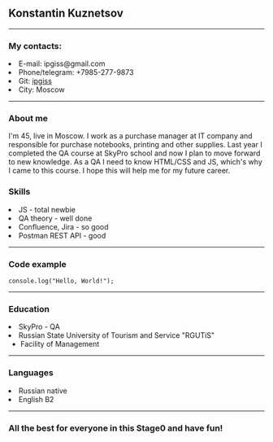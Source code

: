 ## Konstantin Kuznetsov

---

### My contacts:

<li> E-mail: ipgiss@gmail.com </li>
<li> Phone/telegram: +7985-277-9873 </li>
<li> Git: <a href="https://github.com/ipgiss">ipgiss</a> </li>
<li> City: Moscow </li>

---

### About me

I'm 45, live in Moscow. I work as a purchase manager at IT company and responsible for purchase notebooks, printing and other supplies. Last year I completed the QA course at SkyPro school and now I plan to move forward to new knowledge. As a QA I need to know HTML/CSS and JS, which's why I came to this course. I hope this will help me for my future career.

### Skills

<li>JS - total newbie</li>
<li> QA theory - well done </li>
<li> Confluence, Jira - so good</li>
<li>Postman REST API - good</li>

---

### Code example

`console.log("Hello, World!");`

---

### Education

<li> SkyPro - QA</li>

<li>Russian State University of Tourism and Service "RGUTiS" <ul>
    <li>Facility of Management </li> 
</ul>

---

### Languages

<li> Russian native</li>
<li> English B2</li>

---

### All the best for everyone in this Stage0 and have fun!

